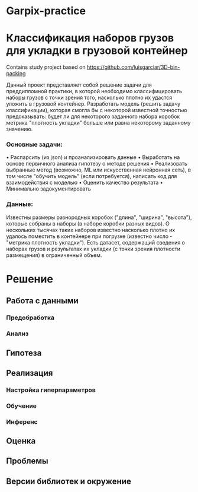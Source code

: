 # Garpix-practice
# Классификация наборов грузов для укладки в грузовой контейнер
Contains study project based on https://github.com/luisgarciar/3D-bin-packing

Данный проект представляет собой решение задачи для преддипломной практики, в которой необходимо 
классифицировать наборы грузов с точки зрения того, насколько плотно их удастся уложить в грузовой контейнер.
Разработать модель (решить задачу классификации), которая смогла бы с некоторой известной точностью предсказывать: будет ли для некоторого заданного набора коробок метрика "плотность укладки" больше или равна некоторому заданному значению.

### Основные задачи:

• Распарсить (из json) и проанализировать данные
• Выработать на основе первичного анализа гипотезу о методе решения
• Реализовать выбранные метод (возможно, ML или искусственная нейронная сеть), в том числе "обучить модель" (если потребуется), написать код для взаимодействия с моделью
• Оценить качество результата
• Минимально задокументировать

### Данные:

Известны размеры разнородных коробок ("длина", "ширина",
"высота"), которые собраны в наборы (в наборе коробки разных видов). О нескольких тысячах таких наборов известно насколько плотно их удалось поместить в контейнере при погрузке (известно число - "метрика плотность укладки").
Есть датасет, содержащий сведения о наборах грузов и результатах их укладки (с точки зрения плотности размещения) в ограниченный объем.

# Решение

## Работа с данными

### Предобработка

### Анализ

## Гипотеза

## Реализация

### Настройка гиперпараметров

### Обучение

### Инференс

## Оценка

## Проблемы

## Версии библиотек и окружение
